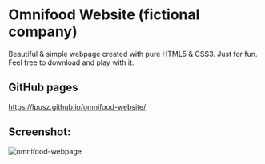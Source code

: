 # Omnifood Website (fictional company)

Beautiful & simple webpage created with pure HTML5 & CSS3. Just for fun.
Feel free to download and play with it.

## GitHub pages
https://lpusz.github.io/omnifood-website/

## Screenshot:
![omnifood-webpage](https://i.imgur.com/GkjTjSJ.jpg/1)
